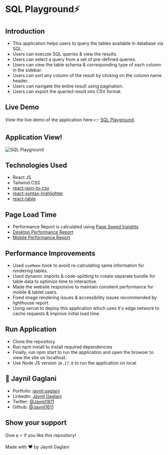 # SQL Playground⚡

## Introduction
- This application helps users to query the tables available in database via SQL.
- Users can execute SQL queries & view the results. 
- Users can select a query from a set of pre-defined queries.
- Users can view the table schema & corresponding type of each column in the sidebar.
- Users can sort any column of the result by clicking on the column name header.
- Users can navigate the entire result using pagination.
- Users can export the queried result into CSV format.

## Live Demo
View the live demo of the application here 👉 [SQL Playground](http://sql-payground.vercel.app/).


## Application View!

![SQL Playground](https://github.com/Jaynil1611/sql-payground/assets/48921037/61c39b5e-63c7-459f-9b93-08faf956ed57)


## Technologies Used
- React JS
- Tailwind CSS
- [react-json-to-csv](https://www.npmjs.com/package/react-json-to-csv)
- [react-syntax-highlighter](https://www.npmjs.com/package/react-syntax-highlighter)
- [react-table](https://www.npmjs.com/package/react-table)

## Page Load Time
- Performance Report is calculated using [Page Speed Insights](https://pagespeed.web.dev/)
- [Desktop Performance Report]()
- [Mobile Performance Report]()

## Performance Improvements
- Used `useMemo` hook to avoid re-calculating same information for rendering tables.
- Used dynamic imports & code-splitting to create separate bundle for table data to optimize time to interactive.
- Made the website responsive to maintain consitent performance for mobile & tablet users.
- Fixed image rendering issues & accessibility issues recommended by lighthouse report.
- Using vercel to deploy this application which uses it's edge network to cache requests & improve initial load time.

## Run Application
- Clone the repository
- Run npm install to install required dependencies
- Finally, run npm start to run the application and open the browser to view the site on localhost.
- Use Node JS version `16.17.0` to run the application on local

## 👤 **Jaynil Gaglani**
- Portfolio: [jaynil.gaglani](https://bit.ly/jaynil-profile)
- Linkedin: [Jaynil Gaglani](https://www.linkedin.com/in/jaynilgaglani/)
- Twitter: [@Jaynil1611](https://twitter.com/Jaynil_Gaglani)
- Github: [@Jaynil1611](https://github.com/Jaynil1611)

## Show your support
Give a ⭐️ if you like this repository!

Made with ❤️ by Jaynil Gaglani
